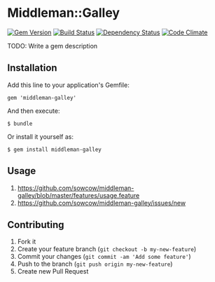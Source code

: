 # Middleman::Galley

[![Gem Version](https://badge.fury.io/rb/middleman-galley.png)](http://badge.fury.io/rb/middleman-galley)
[![Build Status](https://travis-ci.org/sowcow/middleman-galley.png?branch=master)](https://travis-ci.org/sowcow/middleman-galley)
[![Dependency Status](https://gemnasium.com/sowcow/middleman-galley.png)](https://gemnasium.com/sowcow/middleman-galley)
[![Code Climate](https://codeclimate.com/github/sowcow/middleman-galley.png)](https://codeclimate.com/github/sowcow/middleman-galley)

TODO: Write a gem description

## Installation

Add this line to your application's Gemfile:

    gem 'middleman-galley'

And then execute:

    $ bundle

Or install it yourself as:

    $ gem install middleman-galley

## Usage

1. https://github.com/sowcow/middleman-galley/blob/master/features/usage.feature
2. https://github.com/sowcow/middleman-galley/issues/new

## Contributing

1. Fork it
2. Create your feature branch (`git checkout -b my-new-feature`)
3. Commit your changes (`git commit -am 'Add some feature'`)
4. Push to the branch (`git push origin my-new-feature`)
5. Create new Pull Request
